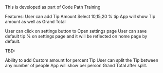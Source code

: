This is developed as part of Code Path Training

Features:
User can add Tip Amount
Select 10,15,20 % tip 
App will show Tip amount as well as Grand Total

User can click on settings button to Open settings page
User can save default tip % on settings page and it will be reflected on home page by default.

TBD:

Ability to add Custom amount for percent Tip
User can split the Tip between any number of people
App will show per person Grand Total after split.
